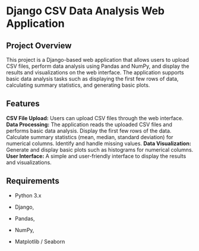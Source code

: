 # Django CSV Data Analysis Web Application

## Project Overview

This project is a Django-based web application that allows users to upload CSV files, perform data analysis using Pandas and NumPy, and display the results and visualizations on the web interface. The application supports basic data analysis tasks such as displaying the first few rows of data, calculating summary statistics, and generating basic plots.

## Features

**CSV File Upload:** Users can upload CSV files through the web interface.
**Data Processing:** The application reads the uploaded CSV files and performs basic data analysis. Display the first few rows of the data. Calculate summary statistics (mean, median, standard deviation) for numerical columns. Identify and handle missing values.
**Data Visualization:** Generate and display basic plots such as histograms for numerical columns.
**User Interface:** A simple and user-friendly interface to display the results and visualizations.

## Requirements

- Python 3.x
* Django, 
+ Pandas, 
- NumPy, 
+ Matplotlib / Seaborn
